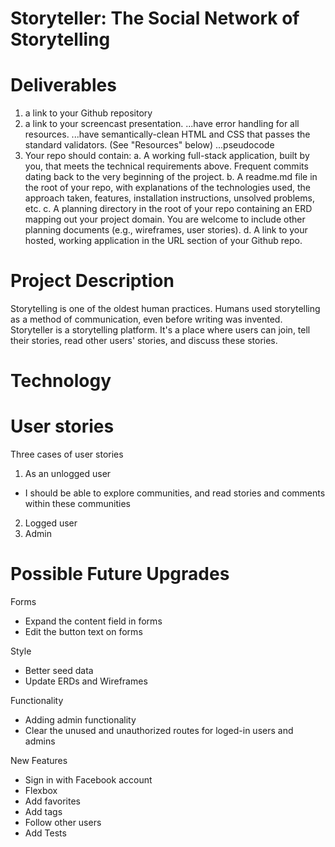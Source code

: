 # Storyteller: The Social Network of Storytelling

# Deliverables
1. a link to your Github repository
2. a link to your screencast presentation.
...have error handling for all resources.
...have semantically-clean HTML and CSS that passes the standard validators. (See "Resources" below)
...pseudocode
3. Your repo should contain:
    a. A working full-stack application, built by you, that meets the technical requirements above.
    Frequent commits dating back to the very beginning of the project.
    b. A readme.md file in the root of your repo, with explanations of the technologies used, the approach taken, features, installation instructions, unsolved problems, etc.
    c. A planning directory in the root of your repo containing an ERD mapping out your project domain. You are welcome to include other planning documents (e.g., wireframes, user stories).
    d. A link to your hosted, working application in the URL section of your Github repo.

# Project Description
Storytelling is one of the oldest human practices. Humans used storytelling as a method of communication, even before writing was invented.
Storyteller is a storytelling platform. It's a place where users can join, tell their stories, read other users' stories, and discuss these stories.

# Technology


# User stories
Three cases of user stories
1. As an unlogged user
- I should be able to explore communities, and read stories and comments within these communities
2. Logged user
3. Admin

# Possible Future Upgrades
Forms
- Expand the content field in forms
- Edit the button text on forms

Style
- Better seed data
- Update ERDs and Wireframes

Functionality
- Adding admin functionality
- Clear the unused and unauthorized routes for loged-in users and admins

New Features
- Sign in with Facebook account
- Flexbox
- Add favorites
- Add tags
- Follow other users
- Add Tests
